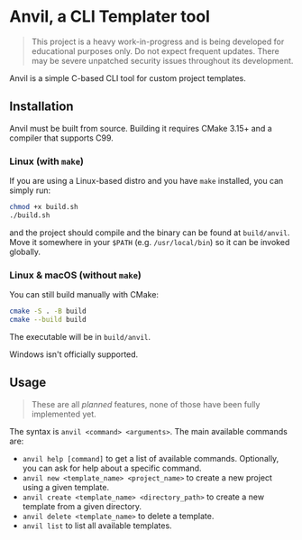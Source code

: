 # Anvil, a CLI Templater tool

> This project is a heavy work-in-progress and is being developed for educational purposes only. Do not expect frequent updates. There may be severe unpatched security issues throughout its development.

Anvil is a simple C-based CLI tool for custom project templates.
## Installation
Anvil must be built from source. Building it requires CMake 3.15+ and a compiler that supports C99.

### Linux (with `make`)
If you are using a Linux-based distro and you have `make` installed, you can simply run:
```bash
chmod +x build.sh
./build.sh
```
and the project should compile and the binary can be found at `build/anvil`. Move it somewhere in your `$PATH` (e.g. `/usr/local/bin`) so it can be invoked globally.

### Linux & macOS (without `make`)
You can still build manually with CMake:
```bash
cmake -S . -B build
cmake --build build
```
The executable will be in `build/anvil`.

Windows isn't officially supported.

## Usage
> These are all *planned* features, none of those have been fully implemented yet.

The syntax is `anvil <command> <arguments>`. The main available commands are:
- `anvil help [command]` to get a list of available commands. Optionally, you can ask for help about a specific command.
- `anvil new <template_name> <project_name>` to create a new project using a given template.
- `anvil create <template_name> <directory_path>` to create a new template from a given directory.
- `anvil delete <template_name>` to delete a template.
- `anvil list` to list all available templates.